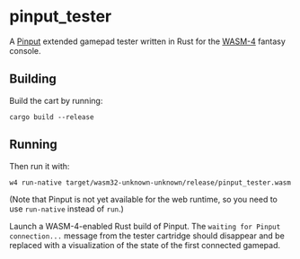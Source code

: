 # pinput_tester

A [Pinput](../../README.md) extended gamepad tester written in Rust for the [WASM-4](https://wasm4.org/) fantasy console.

## Building

Build the cart by running:

```shell
cargo build --release
```

## Running

Then run it with:

```shell
w4 run-native target/wasm32-unknown-unknown/release/pinput_tester.wasm
```

(Note that Pinput is not yet available for the web runtime, so you need to use `run-native` instead of `run`.)

Launch a WASM-4-enabled Rust build of Pinput. The `waiting for Pinput connection...` message from the tester cartridge should disappear and be replaced with a visualization of the state of the first connected gamepad.
